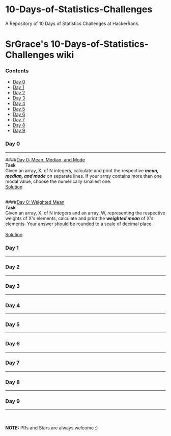 # 10-Days-of-Statistics-Challenges
A Repository of 10 Days of Statistics Challenges at HackerRank.

# SrGrace's 10-Days-of-Statistics-Challenges wiki

### Contents

* [Day 0](#day-0) 
* [Day 1](#day-1)
* [Day 2](#day-2)
* [Day 3](#day-3)
* [Day 4](#day-4)
* [Day 5](#day-5)
* [Day 6](#day-6)
* [Day 7](#day-7)
* [Day 8](#day-8)
* [Day 9](#day-9)

### Day 0
---

####[Day 0: Mean, Median, and Mode](https://www.hackerrank.com/challenges/s10-basic-statistics/problem)
<br>
**Task** <br>
Given an array, X, of N integers, calculate and print the respective ***mean, median, and mode*** on separate lines. If your array contains more than one modal value, choose the numerically smallest one.
<br>
[Solution](https://github.com/SrGrace/10-Days-of-Statistics-Challenges/blob/master/Day-0/Day-0_MeanMedianAndMode.cpp)
<br>
<br>

####[Day 0: Weighted Mean](https://www.hackerrank.com/challenges/s10-weighted-mean/problem)
<br>
**Task** <br>
Given an array, X, of N integers and an array, W, representing the respective weights of X's elements, calculate and print the ***weighted mean*** of X's elements. Your answer should be rounded to a scale of decimal place.
<br>
<br>
[Solution](https://github.com/SrGrace/10-Days-of-Statistics-Challenges/blob/master/Day-0/Day-0_WeightedMean.cpp)


### Day 1
---

### Day 2
---

### Day 3
---

### Day 4
---

### Day 5
---

### Day 6
---

### Day 7
---

### Day 8
---

### Day 9
---

<br><br>
**NOTE:** PRs and Stars are always welcome :)

